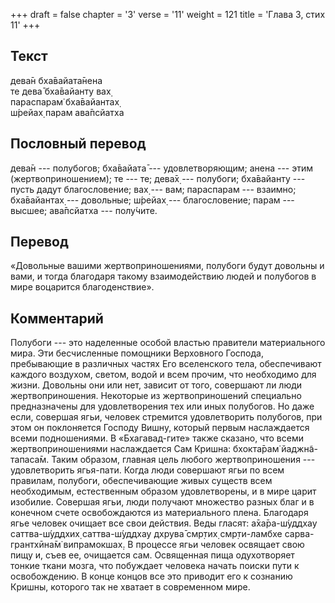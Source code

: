 +++
draft = false
chapter = '3'
verse = '11'
weight = 121
title = 'Глава 3, стих 11'
+++
## Текст

дева̄н бха̄вайата̄нена  
те дева̄ бха̄вайанту вах̣  
параспарам̇ бха̄вайантах̣  
ш́рейах̣ парам ава̄псйатха

## Пословный перевод

дева̄н --- полубогов; бха̄вайата̄ --- удовлетворяющим; анена --- этим
(жертвоприношением); те --- те; дева̄х̣ --- полубоги; бха̄вайанту --- пусть
дадут благословение; вах̣ --- вам; параспарам --- взаимно; бха̄вайантах̣
--- довольные; ш́рейах̣ --- благословение; парам --- высшее; ава̄псйатха
--- полу́чите.

## Перевод

«Довольные вашими жертвоприношениями, полубоги будут довольны и вами, и
тогда благодаря такому взаимодействию людей и полубогов в мире воцарится
благоденствие».

## Комментарий

Полубоги --- это наделенные особой властью правители материального мира.
Эти бесчисленные помощники Верховного Господа, пребывающие в различных
частях Его вселенского тела, обеспечивают каждого воздухом, светом,
водой и всем прочим, что необходимо для жизни. Довольны они или нет,
зависит от того, совершают ли люди жертвоприношения. Некоторые из
жертвоприношений специально предназначены для удовлетворения тех или
иных полубогов. Но даже если, совершая ягьи, человек стремится
удовлетворить полубогов, при этом он поклоняется Господу Вишну, который
первым наслаждается всеми подношениями. В «Бхагавад-гите» также сказано,
что всеми жертвоприношениями наслаждается Сам Кришна: бхокта̄рам̇
йаджн̃а-тапаса̄м. Таким образом, главная цель любого жертвоприношения ---
удовлетворить ягья-пати. Когда люди совершают ягьи по всем правилам,
полубоги, обеспечивающие живых существ всем необходимым, естественным
образом удовлетворены, и в мире царит изобилие. Совершая ягьи, люди
получают множество разных благ и в конечном счете освобождаются из
материального плена. Благодаря ягье человек очищает все свои действия.
Веды гласят: а̄ха̄ра-ш́уддхау саттва-ш́уддхих̣ саттва-ш́уддхау дхрува̄ смр̣тих̣
смр̣ти-ламбхе сарва-грантхӣна̄м̇ випрамокшах̣. В процессе ягьи человек
освящает свою пищу и, съев ее, очищается сам. Освященная пища
одухотворяет тонкие ткани мозга, что побуждает человека начать поиски
пути к освобождению. В конце концов все это приводит его к сознанию
Кришны, которого так не хватает в современном мире.
